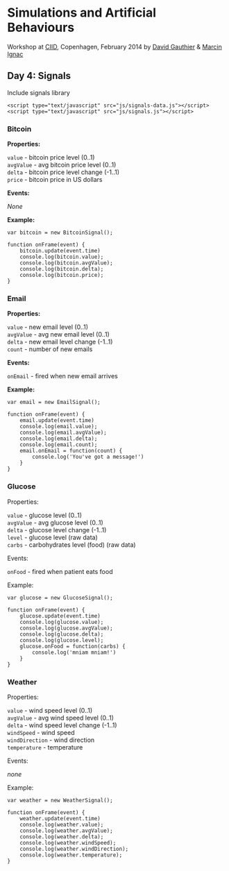 Simulations and Artificial Behaviours
=====================================

Workshop at [CIID](http://ciid.dk), Copenhagen, February 2014 by [David Gauthier](http://gauthiier.info) & [Marcin Ignac](http://marcinignac.com)


## Day 4: Signals

Include signals library

	<script type="text/javascript" src="js/signals-data.js"></script>
	<script type="text/javascript" src="js/signals.js"></script>

### Bitcoin
	
**Properties:**

`value` - bitcoin price level (0..1)  
`avgValue` - avg bitcoin price level (0..1)  
`delta` - bitcoin price level change (-1..1)  
`price` - bitcoin price in US dollars

**Events:**

*None*


**Example:**

	var bitcoin = new BitcoinSignal();
		
	function onFrame(event) {
		bitcoin.update(event.time)
		console.log(bitcoin.value);
		console.log(bitcoin.avgValue);
		console.log(bitcoin.delta);
		console.log(bitcoin.price);
	}
	
### Email
	
**Properties:**

`value` - new email level (0..1)  
`avgValue` - avg new email level (0..1)  
`delta` - new email level change (-1..1)  
`count` - number of new emails

**Events:**

`onEmail` - fired when new email arrives


**Example:**

	var email = new EmailSignal();
		
	function onFrame(event) {
		email.update(event.time)
		console.log(email.value);
		console.log(email.avgValue);
		console.log(email.delta);
		console.log(email.count);
		email.onEmail = function(count) {
			console.log('You've got a message!')
		}
	}

### Glucose
	
Properties:

`value` - glucose level (0..1)  
`avgValue` - avg glucose level (0..1)   
`delta` - glucose level change (-1..1)    
`level` - glucose level (raw data)  
`carbs` - carbohydrates level (food) (raw data)

Events:

`onFood` - fired when patient eats food

Example:


	var glucose = new GlucoseSignal();
	
	function onFrame(event) {
		glucose.update(event.time)
		console.log(glucose.value);
		console.log(glucose.avgValue);
		console.log(glucose.delta);
		console.log(glucose.level);
		glucose.onFood = function(carbs) {
			console.log('mniam mniam!')
		}
	}

### Weather

Properties:

`value` - wind speed level (0..1)  
`avgValue` - avg wind speed level (0..1)   
`delta` - wind speed level change (-1..1)    
`windSpeed` - wind speed  
`windDirection` - wind direction  
`temperature` - temperature  

Events:

*none*

Example:


	var weather = new WeatherSignal();
	
	function onFrame(event) {
		weather.update(event.time)
		console.log(weather.value);
		console.log(weather.avgValue);
		console.log(weather.delta);
		console.log(weather.windSpeed);
		console.log(weather.windDirection);
		console.log(weather.temperature);
	}


